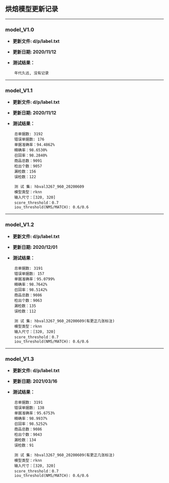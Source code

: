 ## 烘焙模型更新记录

****

### model_V1.0

- **更新文件: d/p/label.txt**

- **更新日期: 2020/11/12**

- **测试结果：**

```
    年代久远, 没有记录
```

****

### model_V1.1

- **更新文件: d/p/label.txt**

- **更新日期: 2020/11/12**

- **测试结果：**

```
    总单据数: 3192
    错误单据数: 176
    单据准确率：94.4862%
    精确率：98.6530%
    召回率：98.2840%
    商品总数：9091
    检出个数：9057
    漏检数：156
    误检数：122

    测 试 集: hbval3267_960_20200609
    模型类型：rknn
    输入尺寸：[320, 320]
    score_threshold：0.7
    iou_threshold(NMS/MATCH): 0.6/0.6
```

****

### model_V1.2

- **更新文件: d/p/label.txt**

- **更新日期: 2020/12/01**

- **测试结果：**

```
    总单据数: 3191
    错误单据数: 157
    单据准确率：95.0799%
    精确率：98.7642%
    召回率：98.5142%
    商品总数：9086
    检出个数：9063
    漏检数：135
    误检数：112

    测 试 集: hbval3267_960_20200609(有更正几张标注)
    模型类型：rknn
    输入尺寸：[320, 320]
    score_threshold：0.7
    iou_threshold(NMS/MATCH): 0.6/0.6
```

****

### model_V1.3

- **更新文件: d/p/label.txt**

- **更新日期: 2021/03/16**

- **测试结果：**

```
    总单据数: 3191
    错误单据数: 138
    单据准确率：95.6753%
    精确率：98.9937%
    召回率：98.5252%
    商品总数：9086
    检出个数：9043
    漏检数：134
    误检数：91

    测 试 集: hbval3267_960_20200609(有更正几张标注)
    模型类型：rknn
    输入尺寸：[320, 320]
    score_threshold：0.7
    iou_threshold(NMS/MATCH): 0.6/0.6
```



